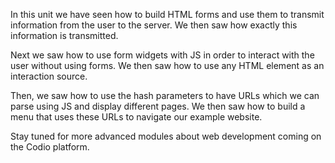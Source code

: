 In this unit we have seen how to build HTML forms and use them to transmit information from the user to the server. We then saw how exactly this information is transmitted.

Next we saw how to use form widgets with JS in order to interact with the user without using forms. We then saw how to use any HTML element as an interaction source.

Then, we saw how to use the hash parameters to have URLs which we can parse using JS and display different pages. We then saw how to build a menu that uses these URLs to navigate our example website.

Stay tuned for more advanced modules about web development coming on the Codio platform.